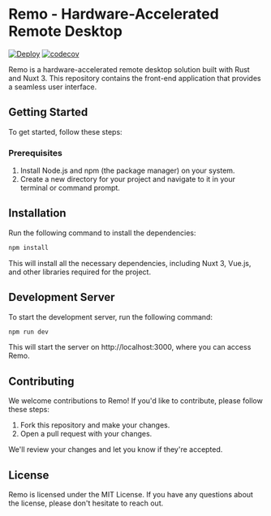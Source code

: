 # Remo - Hardware-Accelerated Remote Desktop

[![Deploy](https://github.com/adidharmatoru/remo/actions/workflows/deploy.yml/badge.svg)](https://github.com/adidharmatoru/remo/actions/workflows/deploy.yml)
[![codecov](https://codecov.io/gh/adidharmatoru/remo/branch/master/graph/badge.svg)](https://codecov.io/gh/adidharmatoru/remo)

Remo is a hardware-accelerated remote desktop solution built with Rust and Nuxt 3. This repository contains the front-end application that provides a seamless user interface.

## Getting Started

To get started, follow these steps:

### Prerequisites

1. Install Node.js and npm (the package manager) on your system.
2. Create a new directory for your project and navigate to it in your terminal or command prompt.

## Installation

Run the following command to install the dependencies:

```bash
npm install
```

This will install all the necessary dependencies, including Nuxt 3, Vue.js, and other libraries required for the project.

## Development Server

To start the development server, run the following command:

```bash
npm run dev
```

This will start the server on http://localhost:3000, where you can access Remo.

## Contributing

We welcome contributions to Remo! If you'd like to contribute, please follow these steps:

1. Fork this repository and make your changes.
2. Open a pull request with your changes.

We'll review your changes and let you know if they're accepted.

## License

Remo is licensed under the MIT License. If you have any questions about the license, please don't hesitate to reach out.
